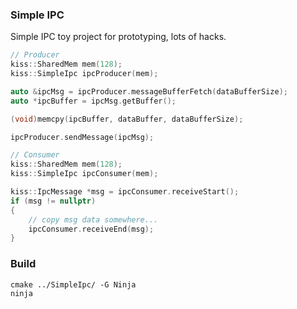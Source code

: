 ### Simple IPC
Simple IPC toy project for prototyping, lots of hacks.

```cpp
// Producer
kiss::SharedMem mem(128);
kiss::SimpleIpc ipcProducer(mem);

auto &ipcMsg = ipcProducer.messageBufferFetch(dataBufferSize);
auto *ipcBuffer = ipcMsg.getBuffer();

(void)memcpy(ipcBuffer, dataBuffer, dataBufferSize);

ipcProducer.sendMessage(ipcMsg);
```

```cpp
// Consumer
kiss::SharedMem mem(128);
kiss::SimpleIpc ipcConsumer(mem);

kiss::IpcMessage *msg = ipcConsumer.receiveStart();
if (msg != nullptr)
{
    // copy msg data somewhere...
    ipcConsumer.receiveEnd(msg);
}
```

### Build
```
cmake ../SimpleIpc/ -G Ninja
ninja
```
